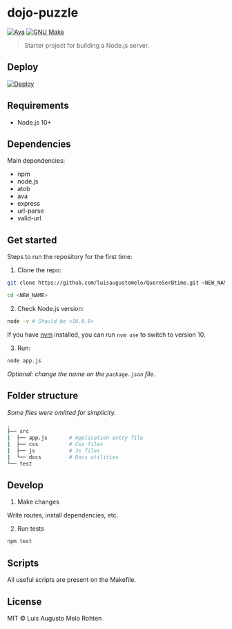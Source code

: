 # dojo-puzzle

[![Ava](https://img.shields.io/badge/tested%20with-ava-red.svg)](https://www.npmjs.com/package/ava)
[![GNU Make](https://img.shields.io/badge/Built%20with-GNU%20Make-brightgreen.svg)](https://img.shields.io/badge/Built%20with-GNU%20Make-brightgreen.svg)

> Starter project for building a Node.js server.

## Deploy

[![Deploy](https://www.herokucdn.com/deploy/button.png)](https://heroku.com/deploy?template=https://github.com/ruanmartinelli/server-starter-typescript/tree/master)

## Requirements

- Node.js 10+

## Dependencies

Main dependencies:

- npm
- node.js
- atob
- ava
- express
- url-parse
- valid-url

## Get started

Steps to run the repository for the first time:

1. Clone the repo:

```bash
git clone https://github.com/luisaugustomelo/QueroSerBtime.git <NEW_NAME>

cd <NEW_NAME>
```

2. Check Node.js version:

```bash
node -v # Should be v10.0.0+
```

If you have [nvm](https://github.com/creationix/nvm) installed, you can run `nvm use` to switch to version 10.

3. Run:

```bash
node app.js
```

_Optional: change the name on the `package.json` file._

## Folder structure

_Some files were omitted for simplicity._

```bash
.
├── src
|  ├── app.js       # Application entry file
|  ├── css          # Css files
|  ├── js           # Js files
|  └── docs         # Docs utilities
└── test
```

## Develop

1. Make changes

Write routes, install dependencies, etc.

2. Run tests

```bash
npm test
```

## Scripts

All useful scripts are present on the Makefile.

## License

MIT © Luis Augusto Melo Rohten
 